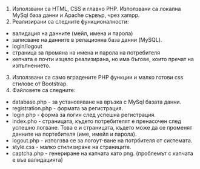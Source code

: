 1) Използвани са HTML, CSS и главно PHP.
  Използвани са локална MySql база данни и Apache сървър, чрез xampp.
2) Реализирани са следните функционалности:
- валидация на данните (мейл, имена и парола)
- записване на данните в релационна база данни (MySQL).
- login/logout
- страница за промяна на имена и парола на потребителя
- кепчата е почти изцяло реализирана, но има бъгове, които пречат на изпълнението.
3) Използвани са само вградените PHP функции и малко готови css стилове от Bootstrap.
4) Файловете са следните:
- database.php - за установяване на връзка с MySql базата данни.
- registration.php - формата за регистрация.
- login.php - форма за логин след успешна регистрация.
- index.pho - страницата, където потребителят е пренасочен след успешно логване. Това е и страницата, където може да се променят данните на портебителя (име, имейл и парола).
- logout.php - използва се за логоут-ване на потрбителя от системата.
- style.css - малко стилизиране на страниците.
- captcha.php - генериране на капчата като png. (проблемът с капчата е във валидацията)
